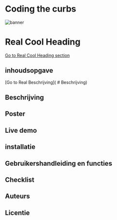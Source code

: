 # Coding the curbs
![banner](https://user-images.githubusercontent.com/43068118/172828732-dd1d47bf-6812-4ca0-b564-d7a706adf77e.png)

# Real Cool Heading
[Go to Real Cool Heading section](#real-cool-heading)
## inhoudsopgave
[Go to Real Beschrijving]( # Beschrijving)

## Beschrijving


## Poster

## Live demo

## installatie

## Gebruikershandleiding en functies

## Checklist

## Auteurs 

## Licentie
